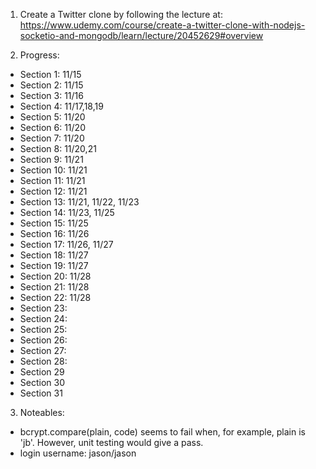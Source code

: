 1. Create a Twitter clone by following the lecture at:
 https://www.udemy.com/course/create-a-twitter-clone-with-nodejs-socketio-and-mongodb/learn/lecture/20452629#overview

 2. Progress:
 - Section 1: 11/15
 - Section 2: 11/15
 - Section 3: 11/16
 - Section 4: 11/17,18,19
 - Section 5: 11/20
 - Section 6: 11/20
 - Section 7: 11/20
 - Section 8: 11/20,21
 - Section 9: 11/21
 - Section 10: 11/21
 - Section 11: 11/21
 - Section 12: 11/21
 - Section 13: 11/21, 11/22, 11/23
 - Section 14: 11/23, 11/25
 - Section 15: 11/25
 - Section 16: 11/26
 - Section 17: 11/26, 11/27
 - Section 18: 11/27
 - Section 19: 11/27
 - Section 20: 11/28
 - Section 21: 11/28
 - Section 22: 11/28
 - Section 23: 
 - Section 24: 
 - Section 25:
 - Section 26:
 - Section 27:
 - Section 28:
 - Section 29
 - Section 30
 - Section 31

 3. Noteables:
 - bcrypt.compare(plain, code) seems to fail when, for example, plain is 'jb'. However, unit testing would give a pass.
 - login username: jason/jason